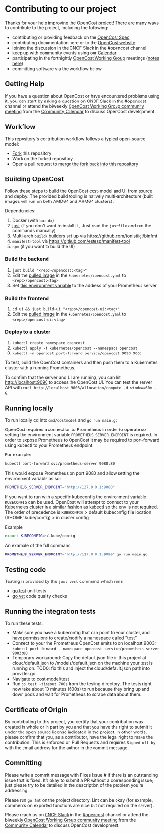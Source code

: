 # Contributing to our project

Thanks for your help improving the OpenCost project! There are many ways to contribute to the project, including the following:

* contributing or providing feedback on the [OpenCost Spec](https://github.com/opencost/opencost/tree/develop/spec)
* contributing documentation here or to the [OpenCost website](https://github.com/opencost/opencost-website)
* joining the discussion in the [CNCF Slack](https://slack.cncf.io/) in the [#opencost](https://cloud-native.slack.com/archives/C03D56FPD4G) channel
* keep up with community events using our [Calendar](https://bit.ly/opencost-calendar)
* participating in the fortnightly [OpenCost Working Group](https://bit.ly/opencost-calendar) meetings ([notes here](https://bit.ly/opencost-meeting))
* committing software via the workflow below

## Getting Help

If you have a question about OpenCost or have encountered problems using it,
you can start by asking a question on [CNCF Slack](https://slack.cncf.io/) in the [#opencost](https://cloud-native.slack.com/archives/C03D56FPD4G) channel or attend the biweekly [OpenCost Working Group community meeting](https://bit.ly/opencost-meeting) from the [Community Calendar](https://bit.ly/opencost-calendar) to discuss OpenCost development.

## Workflow

This repository's contribution workflow follows a typical open-source model:

- [Fork](https://docs.github.com/en/get-started/quickstart/fork-a-repo) this repository
- Work on the forked repository
- Open a pull request to [merge the fork back into this repository](https://docs.github.com/en/pull-requests/collaborating-with-pull-requests/proposing-changes-to-your-work-with-pull-requests/creating-a-pull-request-from-a-fork)

## Building OpenCost

Follow these steps to build the OpenCost cost-model and UI from source and
deploy. The provided build tooling is natively multi-architecture (built images
will run on both AMD64 and ARM64 clusters).

Dependencies:
1. Docker (with `buildx`)
2. [just](https://github.com/casey/just) (if you don't want to install it , Just read the `justfile` and run the commands manually)
3. Multi-arch `buildx` builders set up via https://github.com/tonistiigi/binfmt
4. `manifest-tool` via https://github.com/estesp/manifest-tool
4. `npm` (if you want to build the UI)

### Build the backend

1. `just build "<repo>/opencost:<tag>"`
2. Edit the [pulled image](https://github.com/opencost/opencost/blob/develop/kubernetes/opencost.yaml#L145) in the `kubernetes/opencost.yaml` to `<repo>/opencost:<tag>`
3. Set [this environment variable](https://github.com/opencost/opencost/blob/develop/kubernetes/opencost.yaml#L155) to the address of your Prometheus server

### Build the frontend
1. `cd ui && just build-ui "<repo>/opencost-ui:<tag>"`
2. Edit the [pulled image](https://github.com/opencost/opencost/blob/develop/kubernetes/opencost.yaml#L162) in the `kubernetes/opencost.yaml` to `<repo>/opencost-ui:<tag>`

### Deploy to a cluster

1. `kubectl create namespace opencost`
2. `kubectl apply -f kubernetes/opencost --namespace opencost`
3. `kubectl -n opencost port-forward service/opencost 9090 9003`

To test, build the OpenCost containers and then push them to a Kubernetes cluster with a running Prometheus.

To confirm that the server and UI are running, you can hit [http://localhost:9090](http://localhost:9090) to access the OpenCost UI.
You can test the server API with `curl http://localhost:9003/allocation/compute -d window=60m -G`.

## Running locally

To run locally cd into `cmd/costmodel` and `go run main.go`

OpenCost requires a connection to Prometheus in order to operate so setting the environment variable `PROMETHEUS_SERVER_ENDPOINT` is required.
In order to expose Prometheus to OpenCost it may be required to port-forward using kubectl to your Prometheus endpoint.

For example:

```bash
kubectl port-forward svc/prometheus-server 9080:80
```

This would expose Prometheus on port 9080 and allow setting the environment variable as so:

```bash
PROMETHEUS_SERVER_ENDPOINT="http://127.0.0.1:9080"
```

If you want to run with a specific kubeconfig the environment variable `KUBECONFIG` can be used. OpenCost will attempt to connect to your Kubernetes cluster in a similar fashion as kubectl so the env is not required. The order of precedence is `KUBECONFIG` > default kubeconfig file location ($HOME/.kube/config) > in cluster config

Example:

```bash
export KUBECONFIG=~/.kube/config
```

An example of the full command:

```bash
PROMETHEUS_SERVER_ENDPOINT="http://127.0.0.1:9090" go run main.go
```

## Testing code

Testing is provided by the `just test` command which runs
- [go test](https://go.dev/doc/tutorial/add-a-test) unit tests
- [go vet](https://pkg.go.dev/cmd/vet) code quality checks

## Running the integration tests

To run these tests:

- Make sure you have a kubeconfig that can point to your cluster, and have permissions to create/modify a namespace called "test"
- Connect to your the Prometheus OpenCost emits to on localhost:9003:
  `kubectl port-forward --namespace opencost service/prometheus-server 9003:80`
- Temporary workaround: Copy the default.json file in this project at cloud/default.json to /models/default.json on the machine your test is running on. TODO: fix this and inject the cloud/default.json path into provider.go.
- Navigate to cost-model/test
- Run `go test -timeout 700s` from the testing directory. The tests right now take about 10 minutes (600s) to run because they bring up and down pods and wait for Prometheus to scrape data about them.

## Certificate of Origin

By contributing to this project, you certify that your contribution was created in whole or in part by you and that you have the right to submit it under the open source license indicated in the project. In other words, please confirm that you, as a contributor, have the legal right to make the contribution. This is enforced on Pull Requests and requires `Signed-off-by` with the email address for the author in the commit message.

## Committing

Please write a commit message with Fixes Issue # if there is an outstanding issue that is fixed. It’s okay to submit a PR without a corresponding issue; just please try to be detailed in the description of the problem you’re addressing.

Please run `go fmt` on the project directory. Lint can be okay (for example, comments on exported functions are nice but not required on the server).

Please reach us on [CNCF Slack](https://slack.cncf.io/) in the [#opencost](https://cloud-native.slack.com/archives/C03D56FPD4G) channel or attend the biweekly [OpenCost Working Group community meeting](https://bit.ly/opencost-meeting) from the [Community Calendar](https://bit.ly/opencost-calendar) to discuss OpenCost development.
